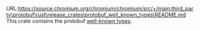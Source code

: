 URL:https://source.chromium.org/chromium/chromium/src/+/main:third_party\protobuf\rust\release_crates\protobuf_well_known_types\README.md
This crate contains the protobuf
[well-known types](https://protobuf.dev/reference/protobuf/google.protobuf/).

